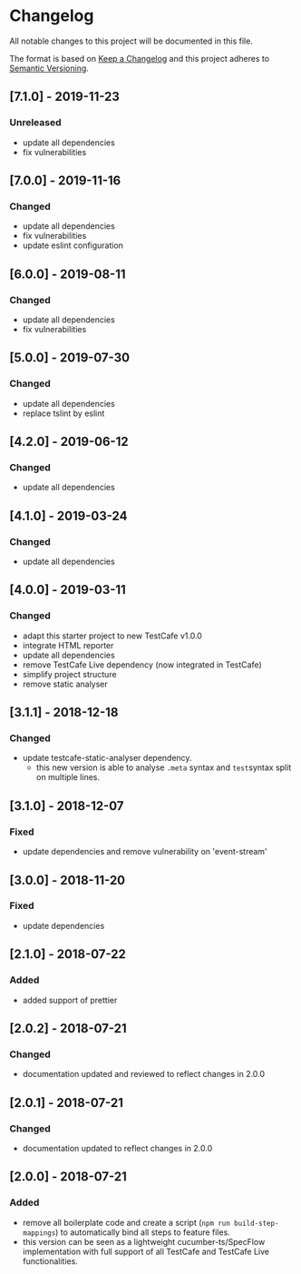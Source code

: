 # Changelog

All notable changes to this project will be documented in this file.

The format is based on [Keep a Changelog](http://keepachangelog.com/en/1.0.0/)
and this project adheres to [Semantic Versioning](http://semver.org/spec/v2.0.0.html).

## [7.1.0] - 2019-11-23

### Unreleased

- update all dependencies
- fix vulnerabilities

## [7.0.0] - 2019-11-16

### Changed

- update all dependencies
- fix vulnerabilities
- update eslint configuration

## [6.0.0] - 2019-08-11

### Changed

- update all dependencies
- fix vulnerabilities

## [5.0.0] - 2019-07-30

### Changed

- update all dependencies
- replace tslint by eslint

## [4.2.0] - 2019-06-12

### Changed

- update all dependencies

## [4.1.0] - 2019-03-24

### Changed

- update all dependencies

## [4.0.0] - 2019-03-11

### Changed

- adapt this starter project to new TestCafe v1.0.0
- integrate HTML reporter
- update all dependencies
- remove TestCafe Live dependency (now integrated in TestCafe)
- simplify project structure
- remove static analyser

## [3.1.1] - 2018-12-18

### Changed

- update testcafe-static-analyser dependency.
  - this new version is able to analyse `.meta` syntax and `test`syntax split on multiple lines.

## [3.1.0] - 2018-12-07

### Fixed

- update dependencies and remove vulnerability on 'event-stream'

## [3.0.0] - 2018-11-20

### Fixed

- update dependencies

## [2.1.0] - 2018-07-22

### Added

- added support of prettier

## [2.0.2] - 2018-07-21

### Changed

- documentation updated and reviewed to reflect changes in 2.0.0

## [2.0.1] - 2018-07-21

### Changed

- documentation updated to reflect changes in 2.0.0

## [2.0.0] - 2018-07-21

### Added

- remove all boilerplate code and create a script (`npm run build-step-mappings`) to automatically bind all steps to feature files.
- this version can be seen as a lightweight cucumber-ts/SpecFlow implementation with full support of all TestCafe and TestCafe Live functionalities.

